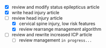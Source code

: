 - [x] review and modify status epilepticus article
- [x] write head injury article
- [ ] review head injury article
  - [x] cervical spine injury, low risk features
  - [x] review rearrange management algorithm 
- [ ] review and rewrite increased ICP article
    - [ ] review management `in progress...`
